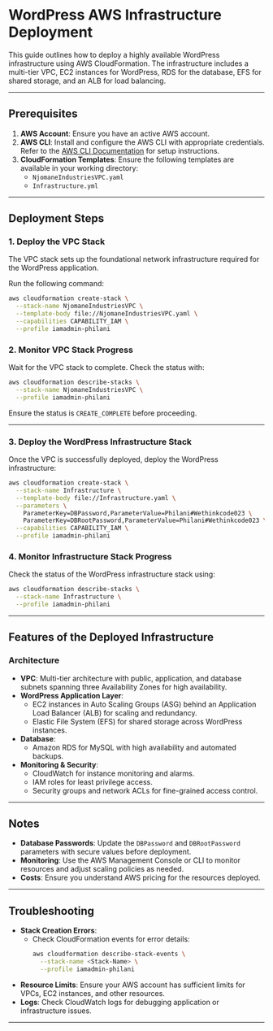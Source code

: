 # WordPress AWS Infrastructure Deployment

This guide outlines how to deploy a highly available WordPress infrastructure using AWS CloudFormation. The infrastructure includes a multi-tier VPC, EC2 instances for WordPress, RDS for the database, EFS for shared storage, and an ALB for load balancing.

---

## Prerequisites

1. **AWS Account**: Ensure you have an active AWS account.
2. **AWS CLI**: Install and configure the AWS CLI with appropriate credentials. Refer to the [AWS CLI Documentation](https://docs.aws.amazon.com/cli/latest/userguide/install-cliv2.html) for setup instructions.
3. **CloudFormation Templates**: Ensure the following templates are available in your working directory:
   - `NjomaneIndustriesVPC.yaml`
   - `Infrastructure.yml`

---

## Deployment Steps

### 1. Deploy the VPC Stack

The VPC stack sets up the foundational network infrastructure required for the WordPress application.

Run the following command:

```bash
aws cloudformation create-stack \
  --stack-name NjomaneIndustriesVPC \
  --template-body file://NjomaneIndustriesVPC.yaml \
  --capabilities CAPABILITY_IAM \
  --profile iamadmin-philani
```

### 2. Monitor VPC Stack Progress

Wait for the VPC stack to complete. Check the status with:

```bash
aws cloudformation describe-stacks \
  --stack-name NjomaneIndustriesVPC \
  --profile iamadmin-philani
```

Ensure the status is `CREATE_COMPLETE` before proceeding.

---

### 3. Deploy the WordPress Infrastructure Stack

Once the VPC is successfully deployed, deploy the WordPress infrastructure:

```bash
aws cloudformation create-stack \
  --stack-name Infrastructure \
  --template-body file://Infrastructure.yaml \
  --parameters \
    ParameterKey=DBPassword,ParameterValue=Philani#Wethinkcode023 \
    ParameterKey=DBRootPassword,ParameterValue=Philani#Wethinkcode023 \
  --capabilities CAPABILITY_IAM \
  --profile iamadmin-philani
```

### 4. Monitor Infrastructure Stack Progress

Check the status of the WordPress infrastructure stack using:

```bash
aws cloudformation describe-stacks \
  --stack-name Infrastructure \
  --profile iamadmin-philani
```

---

## Features of the Deployed Infrastructure

### Architecture

- **VPC**: Multi-tier architecture with public, application, and database subnets spanning three Availability Zones for high availability.
- **WordPress Application Layer**:
  - EC2 instances in Auto Scaling Groups (ASG) behind an Application Load Balancer (ALB) for scaling and redundancy.
  - Elastic File System (EFS) for shared storage across WordPress instances.
- **Database**:
  - Amazon RDS for MySQL with high availability and automated backups.
- **Monitoring & Security**:
  - CloudWatch for instance monitoring and alarms.
  - IAM roles for least privilege access.
  - Security groups and network ACLs for fine-grained access control.

---

## Notes

- **Database Passwords**: Update the `DBPassword` and `DBRootPassword` parameters with secure values before deployment.
- **Monitoring**: Use the AWS Management Console or CLI to monitor resources and adjust scaling policies as needed.
- **Costs**: Ensure you understand AWS pricing for the resources deployed.

---

## Troubleshooting

- **Stack Creation Errors**:
  - Check CloudFormation events for error details:
    ```bash
    aws cloudformation describe-stack-events \
      --stack-name <Stack-Name> \
      --profile iamadmin-philani
    ```
- **Resource Limits**: Ensure your AWS account has sufficient limits for VPCs, EC2 instances, and other resources.
- **Logs**: Check CloudWatch logs for debugging application or infrastructure issues.

---
